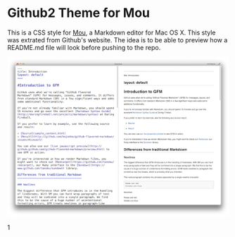 # Github2 Theme for Mou
This is a CSS style for [Mou](http://mouapp.com/), a Markdown editor for Mac OS X. This style was extrated from Github's website. The idea is to be able to preview how a README.md file will look before pushing to the repo.

![screenshot](https://github.com/gcollazo/mou-theme-github2/raw/master/screenshot.png)


1